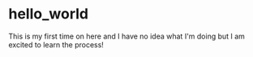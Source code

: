 # hello_world

This is my first time on here and I have no idea what I'm doing but I am excited to learn the process!
